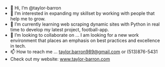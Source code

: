 - 👋 Hi, I’m @taylor-barron
- 👀 I’m interested in expanding my skillset by working with people that help me to grow.
- 🌱 I’m currently learning web scraping dynamic sites with Python in real time to develop my latest project, football-app.
- 💞️ I’m looking to collaborate on ... I am looking for a new work environment that places an emphasis on best practices and excellence in tech.
- 📫 How to reach me ... taylor.barron989@gmail.com or (513)876-5431
- Check out my website: www.taylor-barron.com

